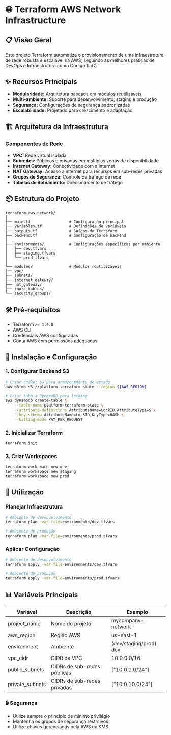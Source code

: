 # 🌐 Terraform AWS Network Infrastructure

## 📋 Visão Geral

Este projeto Terraform automatiza o provisionamento de uma infraestrutura de rede robusta e escalável na AWS, seguindo as melhores práticas de DevOps e Infraestrutura como Código (IaC).

## ✨ Recursos Principais

- **Modularidade:** Arquitetura baseada em módulos reutilizáveis
- **Multi-ambiente:** Suporte para desenvolvimento, staging e produção
- **Segurança:** Configurações de segurança padronizadas
- **Escalabilidade:** Projetado para crescimento e adaptação

## 🏗️ Arquitetura da Infraestrutura

### Componentes de Rede

- **VPC:** Rede virtual isolada
- **Subredes:** Públicas e privadas em múltiplas zonas de disponibilidade
- **Internet Gateway:** Conectividade com a internet
- **NAT Gateway:** Acesso à internet para recursos em sub-redes privadas
- **Grupos de Segurança:** Controle de tráfego de rede
- **Tabelas de Roteamento:** Direcionamento de tráfego

## 📦 Estrutura do Projeto

```
terraform-aws-network/
│
├── main.tf                 # Configuração principal
├── variables.tf            # Definições de variáveis
├── outputs.tf              # Saídas do Terraform
├── backend.tf              # Configuração de backend
│
├── environments/           # Configurações específicas por ambiente
│   ├── dev.tfvars
│   ├── staging.tfvars
│   └── prod.tfvars
│
└── modules/                # Módulos reutilizáveis
├── vpc/
├── subnets/
├── internet_gateway/
├── nat_gateway/
├── route_tables/
└── security_groups/
```

## 🛠️ Pré-requisitos

- Terraform `>= 1.0.0`
- AWS CLI
- Credenciais AWS configuradas
- Conta AWS com permissões adequadas

## 🚀 Instalação e Configuração

### 1. Configurar Backend S3

```bash
# Criar bucket S3 para armazenamento de estado
aws s3 mb s3://platform-terraform-state --region ${AWS_REGION}

# Criar tabela DynamoDB para locking
aws dynamodb create-table \
    --table-name platform-terraform-state \
    --attribute-definitions AttributeName=LockID,AttributeType=S \
    --key-schema AttributeName=LockID,KeyType=HASH \
    --billing-mode PAY_PER_REQUEST
```
### 2. Inicializar Terraform
```bash
terraform init
```

### 3. Criar Workspaces
```bash
terraform workspace new dev
terraform workspace new staging
terraform workspace new prod
```
## 🔧 Utilização
### Planejar Infraestrutura
```bash
# Ambiente de desenvolvimento
terraform plan -var-file=environments/dev.tfvars

# Ambiente de produção
terraform plan -var-file=environments/prod.tfvars
```
### Aplicar Configuração
```bash
# Ambiente de desenvolvimento
terraform apply -var-file=environments/dev.tfvars

# Ambiente de produção
terraform apply -var-file=environments/prod.tfvars
```

## 📊 Variáveis Principais

| Variável        | Descrição                   | Exemplo                |
|-----------------|-----------------------------|------------------------|
| project_name    | Nome do projeto             | mycompany-network      |
| aws_region      | Região AWS                  | us-east-1              |
| environment     | Ambiente                    | (dev/staging/prod) dev |
| vpc_cidr        | CIDR da VPC                 | 10.0.0.0/16            |
| public_subnets  | CIDRs de sub-redes públicas | ["10.0.1.0/24"]        |
| private_subnets | CIDRs de sub-redes privadas | ["10.0.10.0/24"]       |

### 🔒 Segurança

- Utilize sempre o princípio de mínimo privilégio
- Mantenha os grupos de segurança restritivos
- Utilize chaves gerenciadas pela AWS ou KMS